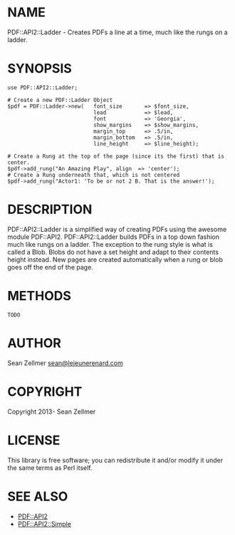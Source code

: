 # NAME

PDF::API2::Ladder - Creates PDFs a line at a time, much like the rungs on a ladder.

# SYNOPSIS

    use PDF::API2::Ladder;

    # Create a new PDF::Ladder Object
    $pdf = PDF::Ladder->new(   font_size       => $font_size,
                               lead            => $lead,
                               font            => 'Georgia',
                               show_margins    => $show_margins,
                               margin_top      => .5/in,
                               margin_bottom   => .5/in,
                               line_height     => $line_height);

    # Create a Rung at the top of the page (since its the first) that is center.
    $pdf->add_rung("An Amazing Play", align  => 'center');
    # Create a Rung underneath that, which is not centered
    $pdf->add_rung("Actor1: 'To be or not 2 B. That is the answer!');

# DESCRIPTION

PDF::API2::Ladder is a simplified way of creating PDFs using the awesome module PDF::API2. PDF::API2::Ladder builds PDFs in a top down fashion much like rungs on a ladder. The exception to the rung style is what is called a Blob. Blobs do not have a set height and adapt to their contents height instead. New pages are created automatically when a rung or blob goes off the end of the page.

# METHODS

    TODO

# AUTHOR

Sean Zellmer <sean@lejeunerenard.com>

# COPYRIGHT

Copyright 2013- Sean Zellmer

# LICENSE

This library is free software; you can redistribute it and/or modify
it under the same terms as Perl itself.

# SEE ALSO

- [PDF::API2](http://search.cpan.org/perldoc?PDF::API2)
- [PDF::API2::Simple](http://search.cpan.org/perldoc?PDF::API2::Simple)
